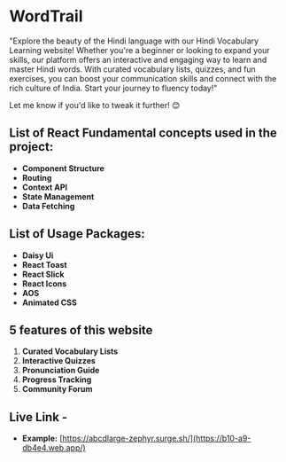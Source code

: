 # WordTrail

"Explore the beauty of the Hindi language with our Hindi Vocabulary Learning website! Whether you're a beginner or looking to expand your skills, our platform offers an interactive and engaging way to learn and master Hindi words. With curated vocabulary lists, quizzes, and fun exercises, you can boost your communication skills and connect with the rich culture of India. Start your journey to fluency today!"

Let me know if you'd like to tweak it further! 😊

## List of React Fundamental concepts used in the project:

- **Component Structure**
- **Routing**
- **Context API**
- **State Management**
- **Data Fetching**

## List of Usage Packages:

- **Daisy Ui**
- **React Toast**
- **React Slick**
- **React Icons**
- **AOS**
- **Animated CSS**

## 5 features of this website

1. **Curated Vocabulary Lists**
2. **Interactive Quizzes**
3. **Pronunciation Guide**
4. **Progress Tracking**
5. **Community Forum**

## Live Link -

- **Example:** [https://abcdlarge-zephyr.surge.sh/](https://b10-a9-db4e4.web.app/)

